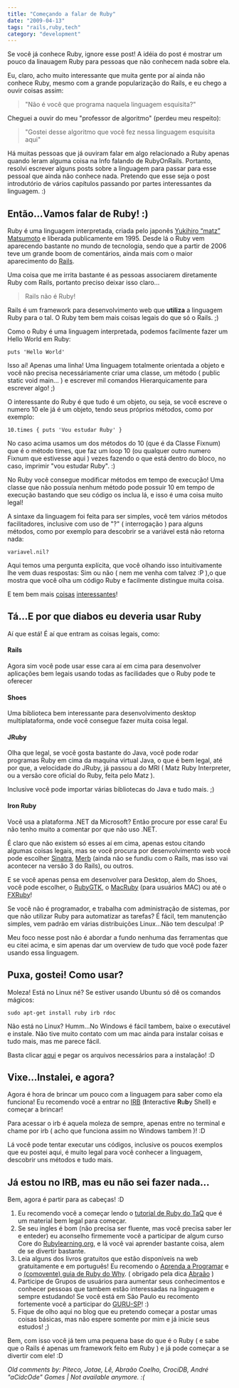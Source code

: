 ```yaml
---
title: "Começando a falar de Ruby"
date: "2009-04-13"
tags: "rails,ruby,tech"
category: "development"
---
```


Se você já conhece Ruby, ignore esse post! A idéia do post é mostrar
um pouco da linauagem Ruby para pessoas que não conhecem nada sobre
ela.

Eu, claro, acho muito interessante que muita gente por aí ainda não
conhece Ruby, mesmo com a grande popularização do Rails, e eu chego a
ouvir coisas assim:

> "Não é você que programa naquela linguagem esquisita?"

Cheguei a ouvir do meu "professor de algoritmo" (perdeu meu respeito):

> "Gostei desse algoritmo que você fez nessa linguagem esquisita aqui"

Há muitas pessoas que já ouviram falar em algo relacionado a Ruby
apenas quando leram alguma coisa na Info falando de
RubyOnRails. Portanto, resolvi escrever alguns posts sobre a linguagem
para passar para esse pessoal que ainda não conhece nada. Pretendo que
esse seja o post introdutório de vários capítulos passando por partes
interessantes da linguagem. :)

## Então...Vamos falar de Ruby! :)

Ruby é uma linguagem interpretada, criada pelo japonês
[Yukihiro “matz” Matsumoto](http://www.rubyist.net/%7Ematz/ "") e
liberada publicamente em 1995. Desde lá o Ruby vem aparecendo bastante
no mundo de tecnologia, sendo que a partir de 2006 teve um grande boom
de comentários, ainda mais com o maior aparecimento do
[Rails](http://rubyonrails.org/ "RubyOnRails").

Uma coisa que me irrita bastante é as pessoas associarem diretamente
Ruby com Rails, portanto preciso deixar isso claro...

> Rails não é Ruby!

Rails é um framework para desenvolvimento web que **utiliza** a
linguagem Ruby para o tal. O Ruby tem bem mais coisas legais do que
só o Rails. ;)

Como o Ruby é uma linguagem interpretada, podemos facilmente fazer um Hello World em Ruby:

    puts 'Hello World'
    
Isso aí! Apenas uma linha! Uma linguagem totalmente orientada a objeto
e você não precisa necessáriamente criar uma classe, um método (
public static void main... ) e escrever mil comandos Hierarquicamente
para escrever algo! ;)

O interessante do Ruby é que tudo é um objeto, ou seja, se você escreve o numero 10 ele já é um objeto, tendo seus próprios métodos, como por exemplo:

    10.times { puts 'Vou estudar Ruby' }
    
No caso acima usamos um dos métodos do 10 (que é da Classe Fixnum)
que é o método times, que faz um loop 10 (ou qualquer outro numero
Fixnum que estivesse aqui ) vezes fazendo o que está dentro do bloco,
no caso, imprimir "vou estudar Ruby". :)

No Ruby você consegue modificar métodos em tempo de execução! Uma
classe que não possuía nenhum método pode possuir 10 em tempo de
execução bastando que seu código os inclua lá, e isso é uma coisa
muito legal!

A sintaxe da linguagem foi feita para ser simples, você tem vários
métodos facilitadores, inclusive com uso de "?" ( interrogação ) para
alguns métodos, como por exemplo para descobrir se a variável está não
retorna nada:

    variavel.nil?
    
Aqui temos uma pergunta explícita, que você olhando isso
intuitivamente lhe vem duas respostas: Sim ou não ( nem me venha com
talvez :P ),o que mostra que você olha um código Ruby e facilmente
distingue muita coisa.

E tem bem mais [coisas](http://www.ruby-lang.org/pt/sobre-o-ruby/)
[interessantes](http://pt.wikipedia.org/wiki/Ruby_(linguagem_de_programa%C3%A7%C3%A3o)
"Artigo sobre Ruby na Wikipedia")!

## Tá...E por que diabos eu deveria usar Ruby

Aí que está! É aí que entram as coisas legais, como:

#### Rails

Agora sim você pode usar esse cara aí em cima para desenvolver
aplicações bem legais usando todas as facilidades que o Ruby pode te
oferecer

#### Shoes

Uma biblioteca bem interessante para desenvolvimento desktop
multiplataforma, onde você consegue fazer muita coisa legal.

#### JRuby

Olha que legal, se você gosta bastante do Java, você pode rodar
programas Ruby em cima da maquina virtual Java, o que é bem legal, até
por que, a velocidade do JRuby, já passou a do MRI ( Matz Ruby
Interpreter, ou a versão core oficial do Ruby, feita pelo Matz ).

Inclusive você pode importar várias bibliotecas do Java e tudo
mais. ;)

#### Iron Ruby

Você usa a plataforma .NET da Microsoft? Então procure por esse cara!
Eu não tenho muito a comentar por que não uso .NET.

É claro que não existem só esses aí em cima, apenas estou citando
algumas coisas legais, mas se você procura por desenvolvimento web
você pode escolher [Sinatra](http://www.sinatrarb.com/ "Sinatra"),
[Merb](http://merbivore.com/ "Merb Official Home Page") (ainda não se
fundiu com o Rails, mas isso vai acontecer na versão 3 do Rails), ou
outros.

E se você apenas pensa em desenvolver para Desktop, alem do Shoes,
você pode escolher, o [RubyGTK](http://www.rubyist.net/~slagell/gtk/),
o [MacRuby](http://www.macruby.org/ "MacRuby") (para
usuários MAC) ou até o
[FXRuby](http://www.fxruby.org/ "FXRuby Official Page")!

Se você não é programador, e trabalha com administração de sistemas,
por que não utilizar Ruby para automatizar as tarefas? É fácil, tem
manutenção simples, vem padrão em várias distribuições Linux...Não tem
desculpa! :P

Meu foco nesse post não é abordar a fundo nenhuma das ferramentas que
eu citei acima, e sim apenas dar um overview de tudo que você pode
fazer usando essa linguagem.

## Puxa, gostei! Como usar?

Moleza! Está no Linux né? Se estiver usando Ubuntu só dê os comandos mágicos:

    sudo apt-get install ruby irb rdoc
    
Não está no Linux? Humm...No Windows é fácil tambem, baixe o
executável e instale. Não tive muito contato com um mac ainda para
instalar coisas e tudo mais, mas me parece fácil.

Basta clicar [aqui](http://www.ruby-lang.org/pt/downloads/) e pegar os
arquivos necessários para a instalação! :D

## Vixe...Instalei, e agora?

Agora é hora de brincar um pouco com a linguagem para saber como ela
funciona! Eu recomendo você a entrar no
[IRB](http://en.wikipedia.org/wiki/Interactive_Ruby_Shell "Interactive
Ruby Shell at Wikipedia") (**I**nteractive **R**u**b**y Shell) e
começar a brincar!

Para acessar o irb é aquela moleza de sempre, apenas entre no terminal
e chame por irb ( acho que funciona assim no Windows tambem )! :D

Lá você pode tentar executar uns códigos, inclusive os poucos exemplos
que eu postei aqui, é muito legal para você conhecer a linguagem,
descobrir uns métodos e tudo mais.

## Já estou no IRB, mas eu não sei fazer nada...

Bem, agora é partir para as cabeças! :D

1. Eu recomendo você a começar lendo o [tutorial de Ruby do TaQ](http://eustaquiorangel.com/downloads/tutorialruby.pdf "Tutorial de Ruby do TaQ") que é um material bem legal para começar.
2. Se seu ingles é bom (não precisa ser fluente, mas você precisa saber ler e enteder) eu aconselho firmemente você a participar de algum curso Core do [Rubylearning.org](http://rubylearning.org/class/ "Rubylearning.org"), e lá você vai aprender bastante coisa, alem de se divertir bastante.
3. Leia alguns dos livros gratuitos que estão disponíveis na web gratuitamente e em português! Eu recomendo o [Aprenda a Programar](http://aprendaaprogramar.rubyonrails.pro.br/ "Aprenda a programar traduzido pela comunidade") e o [(comovente) guia de Ruby do Why](http://why.nomedojogo.com/ "O (comovente) guia de Ruby do Why traduzido pela comunidade"). ( obrigado pela dica [Abraão](http://blog.abrcoelho.net/ "Blog do Abraão") )
4. Participe de Grupos de usuários para aumentar seus conhecimentos e conhecer pessoas que tambem estão interessadas na linguagem e sempre estudando! Se você está em São Paulo eu recomento fortemente você a participar do [GURU-SP](http://guru-sp.org "Grupo de usuários Ruby de São Paulo")! :)
5. Fique de olho aqui no blog que eu pretendo começar a postar umas coisas básicas, mas não espere somente por mim e já inicie seus estudos! ;)

Bem, com isso você já tem uma pequena base do que é o Ruby ( e sabe
que o Rails é apenas um framework feito em Ruby ) e já pode começar a
se divertir com ele! :D



_Old comments by: Piteco, Jotae, Lê, Abraão Coelho, CrociDB, André "aCidcOde" Gomes | Not available anymore. :(_

